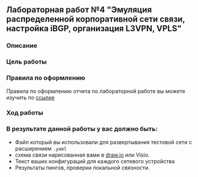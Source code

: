 ## Лабораторная работ №4 "Эмуляция распределенной корпоративной сети связи, настройка iBGP, организация L3VPN, VPLS"

### Описание

### Цель работы

### Правила по оформлению

Правила по оформлению отчета по лабораторной работе вы можете изучить по [ссылке](../reportdesign.md)

### Ход работы

### В результате данной работы у вас должно быть:

- Файл который вы использовали для развертывания тестовой сети с расширением `.yaml`
- схема связи нарисованная вами в [draw.io](https://app.diagrams.net) или Visio.
- Текст ваших конфигураций для каждого сетевого устройства
- Результаты пингов, проверки локальной связности.